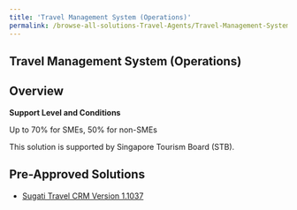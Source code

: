 ```yaml
---
title: 'Travel Management System (Operations)'
permalink: /browse-all-solutions-Travel-Agents/Travel-Management-System--Operations-
---
```


## Travel Management System (Operations)
## Overview

**Support Level and Conditions**

Up to 70% for SMEs, 50% for non-SMEs

This solution is supported by Singapore Tourism Board (STB).

## Pre-Approved Solutions

- <a href='/productivity-solutions-grant/solutionrepo/solution2569' target='_blank'>Sugati Travel CRM Version 1.1037</a><br>
